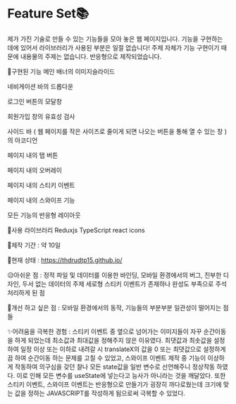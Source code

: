 # Feature Set📚

제가 가진 기술로 만들 수 있는 기능들을 모아 놓은 웹 페이지입니다.
기능을 구현하는 데에 있어서 라이브러리가 사용된 부분은 일절 없습니다!
주제 자체가 기능 구현이기 때문에 내용물의 주제는 없습니다.
반응형으로 제작되었습니다.


🍭구현된 기능
 메인 배너의 이미지슬라이드

 
 네비게이션 바의 드롭다운

 
 로그인 버튼의 모달창

 
 회원가입 창의 유효성 검사

 
 사이드 바 ( 웹 페이지를 작은 사이즈로 줄이게 되면 나오는 버튼을 통해 열 수 있는 창 ) 의 아코디언

 
 페이지 내의 탭 버튼

 
 페이지 내의 오버레이

 
 페이지 내의 스티키 이벤트

 
 페이지 내의 스와이프 기능

 
 모든 기능의 반응형 레이아웃

 


🎨사용 라이브러리
  Reduxjs
  TypeScript
  react icons

📅제작 기간 : 약 10일

📢현재 상태 : https://thdrudtp15.github.io/


😥아쉬운 점 : 정적 파일 및 데이터를 이용한 바인딩, 모바일 환경에서의 버그, 진부한 디자인, 두서 없는 데이터의 주제 세로형 스티키 이벤트가 존재하나 완성도 부족으로 주석처리하게 된 점

🧐개선 하고 싶은 점 : 모바일 환경에서의 동작, 기능들의 부분부분 일관성이 떨어지는 점들


✨어려움을 극복한 경험 : 스티키 이벤트 중 옆으로 넘어가는 이미지들이 자꾸 순간이동을 하게 되었는데 최소값과 최대값을 정해주지 않은 이유였다. 최댓값과 최솟값을 설정하여 일정 이상 또는 이하로 내려갈 시 translateX의 값을 0 또는 최댓값으로 설정하게끔 하여
순간이동 하는 문제를 고칠 수 있었고, 스와이프 이벤트 제작 중 기능이 이상하게 작동하여 의구심을 갖던 찰나 모든 state값을 일반 변수로 선언해주니 정상작동 하였다. 이로 인해 모든 변수를 useState에 넣는다고 능사가 아니라는 것을 깨달았다. 또한 스티키 이벤트, 스와이프 이벤트는
반응형으로 만들기가 굉장히 까다로웠는데 크기에 맞는 값을 정하는 JAVASCRIPT를 작성하게 됨으로써 극복할 수 있었다.




